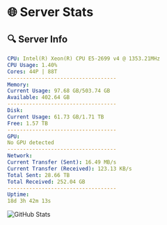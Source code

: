 # 🌐 Server Stats
## 🔍 Server Info
```yaml
CPU: Intel(R) Xeon(R) CPU E5-2699 v4 @ 1353.21MHz
CPU Usage: 1.40%
Cores: 44P | 88T
-----------------------------------
Memory:
Current Usage: 97.68 GB/503.74 GB
Available: 402.64 GB
-----------------------------------
Disk:
Current Usage: 61.73 GB/1.71 TB
Free: 1.57 TB
-----------------------------------
GPU:
No GPU detected
-----------------------------------
Network:
Current Transfer (Sent): 16.49 MB/s
Current Transfer (Received): 123.13 KB/s
Total Sent: 28.66 TB
Total Received: 252.04 GB
-----------------------------------
Uptime:
18d 3h 42m 13s
```
![GitHub Stats](https://img.shields.io/badge/Updated-2025-03-26_01:05:02-blue)